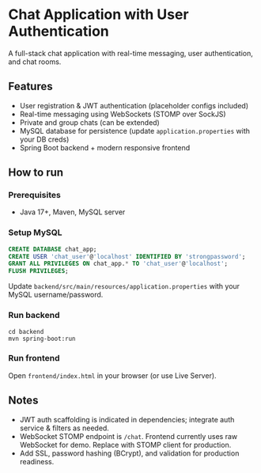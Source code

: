 # Chat Application with User Authentication

A full-stack chat application with real-time messaging, user authentication, and chat rooms.

## Features
- User registration & JWT authentication (placeholder configs included)
- Real-time messaging using WebSockets (STOMP over SockJS)
- Private and group chats (can be extended)
- MySQL database for persistence (update `application.properties` with your DB creds)
- Spring Boot backend + modern responsive frontend

## How to run

### Prerequisites
- Java 17+, Maven, MySQL server

### Setup MySQL
```sql
CREATE DATABASE chat_app;
CREATE USER 'chat_user'@'localhost' IDENTIFIED BY 'strongpassword';
GRANT ALL PRIVILEGES ON chat_app.* TO 'chat_user'@'localhost';
FLUSH PRIVILEGES;
```

Update `backend/src/main/resources/application.properties` with your MySQL username/password.

### Run backend
```
cd backend
mvn spring-boot:run
```

### Run frontend
Open `frontend/index.html` in your browser (or use Live Server).

## Notes
- JWT auth scaffolding is indicated in dependencies; integrate auth service & filters as needed.
- WebSocket STOMP endpoint is `/chat`. Frontend currently uses raw WebSocket for demo. Replace with STOMP client for production.
- Add SSL, password hashing (BCrypt), and validation for production readiness.
